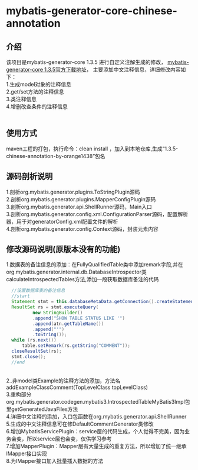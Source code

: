# mybatis-generator-core-chinese-annotation
## 介绍
该项目是mybatis-generator-core 1.3.5 进行自定义注解生成的修改，
<a target=_blank href="https://github.com/mybatis/generator/releases">mybatis-generator-core 1.3.5官方下载地址</a>，
主要添加中文注释信息，详细修改内容如下：<br>
1.生成model对象的注释信息<br>
2.get/set方法的注释信息<br>
3.类注释信息<br>
4.增删改查条件的注释信息<br>
<br>
## 使用方式
maven工程的打包，执行命令：clean install ，加入到本地仓库,生成“1.3.5-chinese-annotation-by-orange1438”包名
<br>

## 源码剖析说明
1.剖析org.mybatis.generator.plugins.ToStringPlugin源码<br>
2.剖析org.mybatis.generator.plugins.MapperConfigPlugin源码<br>
3.剖析org.mybatis.generator.api.ShellRunner源码，Main入口<br>
3.剖析org.mybatis.generator.config.xml.ConfigurationParser源码，配置解析器，用于对generatorConfig.xml配置文件的解析<br>
4.剖析org.mybatis.generator.config.Context源码，封装<context>元素内容<br>

## 修改源码说明(原版本没有的功能)
1.数据表的备注信息的添加：在FullyQualifiedTable类中添加remark字段,并在org.mybatis.generator.internal.db.DatabaseIntrospector类calculateIntrospectedTables方法,添加一段获取数据库备注的代码<br>
```java
  //设置数据库表的备注信息
  //start
  Statement stmt = this.databaseMetaData.getConnection().createStatement();
  ResultSet rs = stmt.executeQuery(
          new StringBuilder()
          .append("SHOW TABLE STATUS LIKE '")
          .append(atn.getTableName())
          .append("'")
          .toString());
  while (rs.next())
      table.setRemark(rs.getString("COMMENT"));
  closeResultSet(rs);
  stmt.close();
  //end
```
<br>
2..非model类Example的注释方法的添加，方法名addExampleClassComment(TopLevelClass topLevelClass)<br>
3.重构部分org.mybatis.generator.codegen.mybatis3.IntrospectedTableMyBatis3Impl包里getGeneratedJavaFiles方法<br>
4.详细中文注释的添加，入口包函数在org.mybatis.generator.api.ShellRunner<br>
5.生成的中文注释信息可在修DefaultCommentGenerator类修改<br>
6.增加MybatisServicePlugin：service层的代码生成，个人觉得不完美，因为业务会变，所以service层也会变，仅供学习参考<br>
7.增加MapperPlugin：Mapper层有大量生成的重复方法，所以增加了统一继承IMapper接口实现<br>
8.为IMapper接口加入批量插入数据的方法<br>